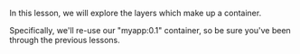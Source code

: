 In this lesson, we will explore the layers which make up a container.

Specifically, we'll re-use our "myapp:0.1" container, so be sure you've been through the previous lessons.
